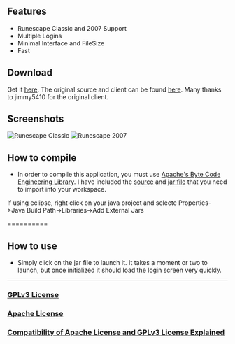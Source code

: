 Features
-------------------------------
* Runescape Classic and 2007 Support
* Multiple Logins
* Minimal Interface and FileSize
* Fast

Download
-------------------------------

Get it [here](https://github.com/JohnDDuncanIII/VestaClient/releases/latest). The original source and client can be found [here](http://code.google.com/p/vestaclient/). Many thanks to jimmy5410 for the original client.

Screenshots
-------------------------------

![Runescape Classic](https://raw.github.com/Hu6/VestaClient/master/RSC.png)
![Runescape 2007](https://raw.github.com/Hu6/VestaClient/master/RS2007.png)

How to compile
-------------------------------
* In order to  compile this application, you must use [Apache's Byte Code Engineering Library](http://commons.apache.org/bcel/). I have included the [source](https://github.com/Hu6/VestaClient/tree/master/src) and [jar file](https://github.com/Hu6/VestaClient/blob/master/VestaClient0.02.jar?raw=true) that you need to import into your workspace.

If using eclipse, right click on your java project and selecte Properties->Java Build Path->Libraries->Add External Jars

==========

How to use
-------------------------------
* Simply click on the jar file to launch it. It takes a moment or two to launch, but once initialized it should load the login screen very quickly.

***

### [GPLv3 License](http://www.gnu.org/licenses/gpl.txt)

### [Apache License](http://www.apache.org/licenses/LICENSE-2.0.txt)

### [Compatibility of Apache License and GPLv3 License Explained](http://www.apache.org/licenses/GPL-compatibility.html)